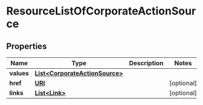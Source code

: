 

# ResourceListOfCorporateActionSource

## Properties

Name | Type | Description | Notes
------------ | ------------- | ------------- | -------------
**values** | [**List&lt;CorporateActionSource&gt;**](CorporateActionSource.md) |  | 
**href** | [**URI**](URI.md) |  |  [optional]
**links** | [**List&lt;Link&gt;**](Link.md) |  |  [optional]



